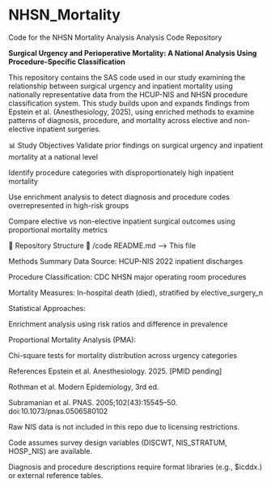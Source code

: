 # NHSN_Mortality
Code for the NHSN Mortality Analysis
Analysis Code Repository

**Surgical Urgency and Perioperative Mortality: A National Analysis Using Procedure-Specific Classification**

This repository contains the SAS code used in our study examining the relationship between surgical urgency and inpatient mortality using nationally representative data from the HCUP-NIS and NHSN procedure classification system. This study builds upon and expands findings from Epstein et al. (Anesthesiology, 2025), using enriched methods to examine patterns of diagnosis, procedure, and mortality across elective and non-elective inpatient surgeries.

📊 Study Objectives
Validate prior findings on surgical urgency and inpatient mortality at a national level

Identify procedure categories with disproportionately high inpatient mortality

Use enrichment analysis to detect diagnosis and procedure codes overrepresented in high-risk groups

Compare elective vs non-elective inpatient surgical outcomes using proportional mortality metrics

📁 Repository Structure
📂 /code
README.md              --> This file

Methods Summary
Data Source: HCUP-NIS 2022 inpatient discharges

Procedure Classification: CDC NHSN major operating room procedures

Mortality Measures: In-hospital death (died), stratified by elective_surgery_n

Statistical Approaches:

Enrichment analysis using risk ratios and difference in prevalence

Proportional Mortality Analysis (PMA):

Chi-square tests for mortality distribution across urgency categories

References
Epstein et al. Anesthesiology. 2025. [PMID pending]

Rothman et al. Modern Epidemiology, 3rd ed.

Subramanian et al. PNAS. 2005;102(43):15545–50. doi:10.1073/pnas.0506580102

Raw NIS data is not included in this repo due to licensing restrictions.

Code assumes survey design variables (DISCWT, NIS_STRATUM, HOSP_NIS) are available.

Diagnosis and procedure descriptions require format libraries (e.g., $icddx.) or external reference tables.

